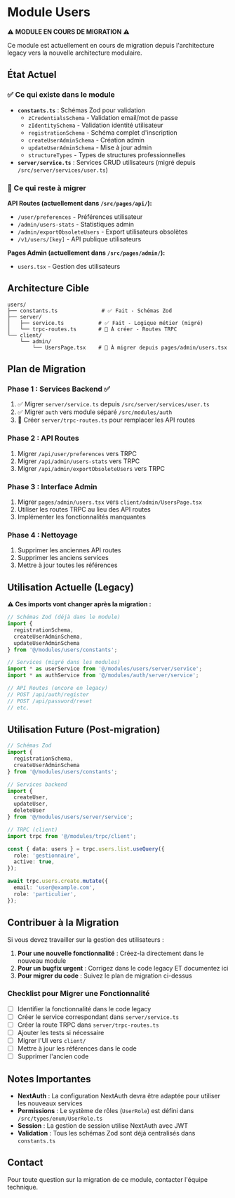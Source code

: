 # Module Users

⚠️ **MODULE EN COURS DE MIGRATION** ⚠️

Ce module est actuellement en cours de migration depuis l'architecture legacy vers la nouvelle architecture modulaire.

## État Actuel

### ✅ Ce qui existe dans le module

- **`constants.ts`** : Schémas Zod pour validation
  - `zCredentialsSchema` - Validation email/mot de passe
  - `zIdentitySchema` - Validation identité utilisateur
  - `registrationSchema` - Schéma complet d'inscription
  - `createUserAdminSchema` - Création admin
  - `updateUserAdminSchema` - Mise à jour admin
  - `structureTypes` - Types de structures professionnelles
- **`server/service.ts`** : Services CRUD utilisateurs (migré depuis `/src/server/services/user.ts`)

### 🚧 Ce qui reste à migrer

**API Routes (actuellement dans `/src/pages/api/`):**
- `/user/preferences` - Préférences utilisateur
- `/admin/users-stats` - Statistiques admin
- `/admin/exportObsoleteUsers` - Export utilisateurs obsolètes
- `/v1/users/[key]` - API publique utilisateurs

**Pages Admin (actuellement dans `/src/pages/admin/`):**
- `users.tsx` - Gestion des utilisateurs

## Architecture Cible

```
users/
├── constants.ts              # ✅ Fait - Schémas Zod
├── server/
│   ├── service.ts           # ✅ Fait - Logique métier (migré)
│   └── trpc-routes.ts       # 🚧 À créer - Routes TRPC
└── client/
    └── admin/
        └── UsersPage.tsx    # 🚧 À migrer depuis pages/admin/users.tsx
```

## Plan de Migration

### Phase 1 : Services Backend ✅
1. ✅ Migrer `server/service.ts` depuis `/src/server/services/user.ts`
2. ✅ Migrer `auth` vers module séparé `/src/modules/auth`
3. 🚧 Créer `server/trpc-routes.ts` pour remplacer les API routes

### Phase 2 : API Routes
1. Migrer `/api/user/preferences` vers TRPC
2. Migrer `/api/admin/users-stats` vers TRPC
3. Migrer `/api/admin/exportObsoleteUsers` vers TRPC

### Phase 3 : Interface Admin
1. Migrer `pages/admin/users.tsx` vers `client/admin/UsersPage.tsx`
2. Utiliser les routes TRPC au lieu des API routes
3. Implémenter les fonctionnalités manquantes

### Phase 4 : Nettoyage
1. Supprimer les anciennes API routes
2. Supprimer les anciens services
3. Mettre à jour toutes les références

## Utilisation Actuelle (Legacy)

**⚠️ Ces imports vont changer après la migration :**

```typescript
// Schémas Zod (déjà dans le module)
import { 
  registrationSchema,
  createUserAdminSchema,
  updateUserAdminSchema 
} from '@/modules/users/constants';

// Services (migré dans les modules)
import * as userService from '@/modules/users/server/service';
import * as authService from '@/modules/auth/server/service';

// API Routes (encore en legacy)
// POST /api/auth/register
// POST /api/password/reset
// etc.
```

## Utilisation Future (Post-migration)

```typescript
// Schémas Zod
import { 
  registrationSchema,
  createUserAdminSchema 
} from '@/modules/users/constants';

// Services backend
import { 
  createUser,
  updateUser,
  deleteUser 
} from '@/modules/users/server/service';

// TRPC (client)
import trpc from '@/modules/trpc/client';

const { data: users } = trpc.users.list.useQuery({
  role: 'gestionnaire',
  active: true,
});

await trpc.users.create.mutate({
  email: 'user@example.com',
  role: 'particulier',
});
```

## Contribuer à la Migration

Si vous devez travailler sur la gestion des utilisateurs :

1. **Pour une nouvelle fonctionnalité** : Créez-la directement dans le nouveau module
2. **Pour un bugfix urgent** : Corrigez dans le code legacy ET documentez ici
3. **Pour migrer du code** : Suivez le plan de migration ci-dessus

### Checklist pour Migrer une Fonctionnalité

- [ ] Identifier la fonctionnalité dans le code legacy
- [ ] Créer le service correspondant dans `server/service.ts`
- [ ] Créer la route TRPC dans `server/trpc-routes.ts`
- [ ] Ajouter les tests si nécessaire
- [ ] Migrer l'UI vers `client/`
- [ ] Mettre à jour les références dans le code
- [ ] Supprimer l'ancien code

## Notes Importantes

- **NextAuth** : La configuration NextAuth devra être adaptée pour utiliser les nouveaux services
- **Permissions** : Le système de rôles (`UserRole`) est défini dans `/src/types/enum/UserRole.ts`
- **Session** : La gestion de session utilise NextAuth avec JWT
- **Validation** : Tous les schémas Zod sont déjà centralisés dans `constants.ts`

## Contact

Pour toute question sur la migration de ce module, contacter l'équipe technique.